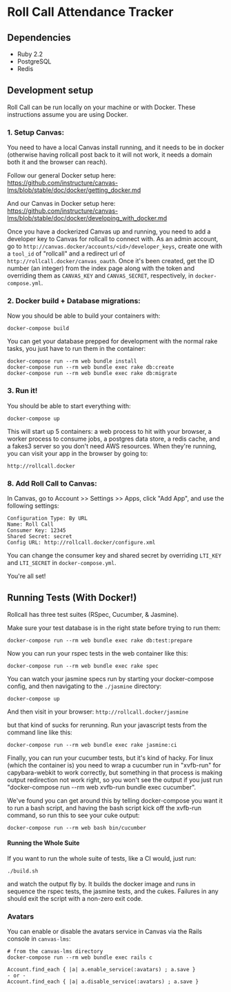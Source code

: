 # Roll Call Attendance Tracker

## Dependencies

- Ruby 2.2
- PostgreSQL
- Redis

## Development setup

Roll Call can be run locally on your machine or with Docker. These instructions
assume you are using Docker.

### 1. Setup Canvas:

You need to have a local Canvas install running, and it needs to be in
docker (otherwise having rollcall post back to it will not work, it needs
a domain both it and the browser can reach).

Follow our general Docker setup here: https://github.com/instructure/canvas-lms/blob/stable/doc/docker/getting_docker.md

And our Canvas in Docker setup here: https://github.com/instructure/canvas-lms/blob/stable/doc/docker/developing_with_docker.md

Once you have a dockerized Canvas up and running, you need to add a developer
key to Canvas for rollcall to connect with. As an admin account, go to
`http://canvas.docker/accounts/<id>/developer_keys`, create one with a
`tool_id` of "rollcall" and a redirect url of
`http://rollcall.docker/canvas_oauth`. Once it's been created, get the
ID number (an integer) from the index page along with the token and overriding
them as `CANVAS_KEY` and `CANVAS_SECRET`, respectively, in `docker-compose.yml`.

### 2. Docker build + Database migrations:

Now you should be able to build your containers with:

    docker-compose build

You can get your database prepped for development with the normal
rake tasks, you just have to run them in the container:

    docker-compose run --rm web bundle install
    docker-compose run --rm web bundle exec rake db:create
    docker-compose run --rm web bundle exec rake db:migrate

### 3. Run it!

You should be able to start everything with:

    docker-compose up

This will start up 5 containers: a web process to hit with your browser, a worker process to 
consume jobs, a postgres data store, a redis cache, and a fakes3 server so you don't need 
AWS resources. When they're running, you can visit your app in the browser by going to:

`http://rollcall.docker`

### 8. Add Roll Call to Canvas:

In Canvas, go to Account >> Settings >> Apps, click "Add App", and use the following settings:

    Configuration Type: By URL
    Name: Roll Call
    Consumer Key: 12345
    Shared Secret: secret
    Config URL: http://rollcall.docker/configure.xml

You can change the consumer key and shared secret by overriding `LTI_KEY` and `LTI_SECRET`
in `docker-compose.yml`.

You're all set!

## Running Tests (With Docker!)

Rollcall has three test suites (RSpec, Cucumber, & Jasmine).

Make sure your test database is in the right state before trying to run them:

    docker-compose run --rm web bundle exec rake db:test:prepare

Now you can run your rspec tests in the web container like this:

    docker-compose run --rm web bundle exec rake spec

You can watch your jasmine specs run by starting your docker-compose config, and then navigating to the `./jasmine` directory:

    docker-compose up

And then visit in your browser: `http://rollcall.docker/jasmine`

but that kind of sucks for rerunning. Run your javascript tests from the command line like this:

    docker-compose run --rm web bundle exec rake jasmine:ci

Finally, you can run your cucumber tests, but it's kind of hacky.  For linux
(which the container is) you need to wrap a cucumber run in "xvfb-run" for
capybara-webkit to work correctly, but something in that process is
making output redirection not work right, so you won't see the output if you
just run "docker-compose run --rm web xvfb-run bundle exec cucumber".

We've found you can get around this by telling docker-compose you want it to run
a bash script, and having the bash script kick off the xvfb-run command,
so run this to see your cuke output:

    docker-compose run --rm web bash bin/cucumber

#### Running the Whole Suite

If you want to run the whole suite of tests, like a CI would, just run:

    ./build.sh

and watch the output fly by. It builds the docker image and runs in sequence the rspec tests,
the jasmine tests, and the cukes. Failures in any should exit the script with a non-zero exit code.

### Avatars

You can enable or disable the avatars service in Canvas via the Rails console in `canvas-lms`:

    # from the canvas-lms directory
    docker-compose run --rm web bundle exec rails c

    Account.find_each { |a| a.enable_service(:avatars) ; a.save }
    - or -
    Account.find_each { |a| a.disable_service(:avatars) ; a.save }
